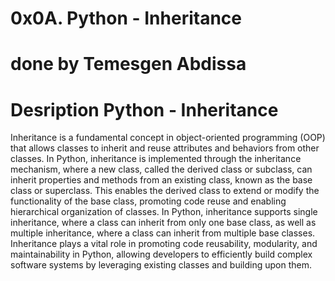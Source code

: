 # 0x0A. Python - Inheritance
# done by Temesgen Abdissa
# Desription Python - Inheritance
Inheritance is a fundamental concept in object-oriented programming (OOP) that allows classes to inherit and reuse attributes and behaviors from other classes. In Python, inheritance is implemented through the inheritance mechanism, where a new class, called the derived class or subclass, can inherit properties and methods from an existing class, known as the base class or superclass. This enables the derived class to extend or modify the functionality of the base class, promoting code reuse and enabling hierarchical organization of classes. In Python, inheritance supports single inheritance, where a class can inherit from only one base class, as well as multiple inheritance, where a class can inherit from multiple base classes. Inheritance plays a vital role in promoting code reusability, modularity, and maintainability in Python, allowing developers to efficiently build complex software systems by leveraging existing classes and building upon them.
